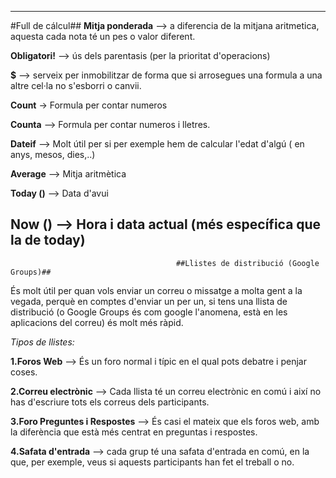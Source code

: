 ------------------------------------------------------------------------------------------------------------------------------------------
#Full de cálcul##
**Mitja ponderada** --> a diferencia de la mitjana aritmetica, aquesta cada nota té un pes o valor diferent.

**Obligatori!** --> ús dels parentasis (per la prioritat d'operacions)

**$** --> serveix per inmobilitzar de forma que si arrosegues una formula a una altre cel·la no s'esborri o canvii.

**Count** -> Formula per contar numeros

**Counta** --> Formula per contar numeros i lletres.

**Dateif** --> Molt útil per si per exemple hem de calcular l'edat d'algú ( en anys, mesos, dies,..)

**Average** --> Mitja aritmètica

**Today ()** --> Data d'avui

**Now ()** --> Hora i data actual (més específica que la de today)
------------------------------------------------------------------------------------------------------------------------------------------
                                         ##Llistes de distribució (Google Groups)##

És molt útil per quan vols enviar un correu o missatge a molta gent a la vegada, perquè en comptes d'enviar un per un, si tens una llista de distribució (o Google Groups és com google l'anomena, està en les aplicacions del correu) és molt més ràpid. 

*Tipos de llistes:*

**1.Foros Web** --> És un foro normal i típic en el qual pots debatre i penjar coses.

**2.Correu electrònic** --> Cada llista té un correu electrònic en comú i així no has d'escriure tots els correus dels participants.

**3.Foro Preguntes i Respostes** --> És casi el mateix que els foros web, amb la diferència que està més centrat en preguntas i respostes.

**4.Safata d'entrada** --> cada grup té una safata d'entrada en comú, en la que, per exemple, veus si aquests participants han fet el treball o no.
